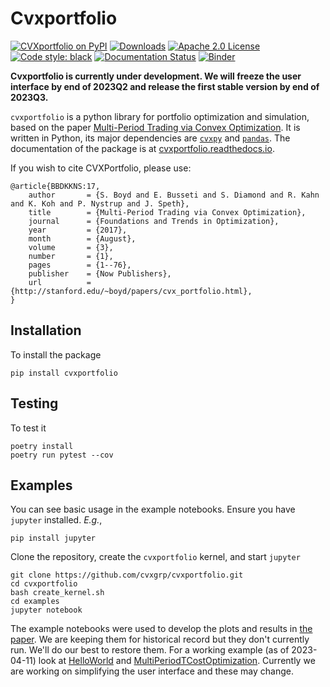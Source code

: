 # Cvxportfolio

[![CVXportfolio on PyPI](https://img.shields.io/pypi/v/cvxportfolio.svg)](https://pypi.org/project/cvxportfolio/)
[![Downloads](https://static.pepy.tech/personalized-badge/cvxportfolio?period=month&units=international_system&left_color=black&right_color=orange&left_text=PyPI%20downloads%20per%20month)](https://pepy.tech/project/cvxportfolio)
[![Apache 2.0 License](https://img.shields.io/badge/License-APACHEv2-brightgreen.svg)](https://github.com/cvxgrp/cvxportfolio/blob/master/LICENSE)
[![Code style: black](https://img.shields.io/badge/code%20style-black-000000.svg)](https://github.com/psf/black)
[![Documentation Status](https://readthedocs.org/projects/cvxportfolio/badge/?version=latest)](https://cvxportfolio.readthedocs.io/en/latest/?badge=latest)
[![Binder](http://mybinder.org/badge_logo.svg)](http://mybinder.org/v2/gh/cvxgrp/cvxportfolio/HEAD)


**Cvxportfolio is currently under development. We will freeze the user interface by end of 2023Q2 and release the first stable version by end of 2023Q3.**


`cvxportfolio` is a python library for portfolio optimization and simulation,
based on the paper [Multi-Period Trading via Convex Optimization](https://web.stanford.edu/~boyd/papers/pdf/cvx_portfolio.pdf).
It is written in Python, its major dependencies are [`cvxpy`](https://github.com/cvxgrp/cvxpy)
and [`pandas`](https://github.com/pandas-dev/pandas). 
The documentation of the package is at [cvxportfolio.readthedocs.io](https://cvxportfolio.readthedocs.io/en/latest/).


If you wish to cite CVXPortfolio, please use:
```
@article{BBDKKNS:17,
    author       = {S. Boyd and E. Busseti and S. Diamond and R. Kahn and K. Koh and P. Nystrup and J. Speth},
    title        = {Multi-Period Trading via Convex Optimization},
    journal      = {Foundations and Trends in Optimization},
    year         = {2017},
    month        = {August},
    volume       = {3},
    number       = {1},
    pages        = {1--76},
    publisher    = {Now Publishers},
    url          = {http://stanford.edu/~boyd/papers/cvx_portfolio.html},
}
```

Installation
------------

To install the package
```
pip install cvxportfolio
```

Testing
------------

To test it

```
poetry install
poetry run pytest --cov
```

Examples
------------

You can see basic usage in the example notebooks. Ensure you have `jupyter` installed. *E.g.*,
```
pip install jupyter
```

Clone the repository, create the `cvxportfolio` kernel, and start `jupyter`

```
git clone https://github.com/cvxgrp/cvxportfolio.git
cd cvxportfolio
bash create_kernel.sh
cd examples
jupyter notebook
```

The example notebooks were used to develop the plots and results in [the paper](https://web.stanford.edu/~boyd/papers/pdf/cvx_portfolio.pdf). We are keeping 
them for historical record but they don't currently run. We'll do our best to restore them. For a working example (as of 2023-04-11) look at [HelloWorld](https://github.com/cvxgrp/cvxportfolio/blob/master/examples/HelloWorld.ipynb) and [MultiPeriodTCostOptimization](https://github.com/cvxgrp/cvxportfolio/blob/master/examples/MultiPeriodTCostOptimization.ipynb).
Currently we are working on simplifying the user interface and these may change.

